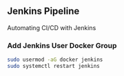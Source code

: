 ## Jenkins Pipeline

Automating CI/CD with Jenkins



### Add Jenkins User Docker Group

```sh
sudo usermod -aG docker jenkins
sudo systemctl restart jenkins
```
